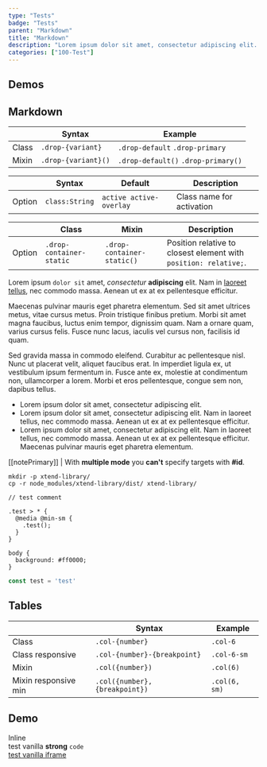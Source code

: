 ```yaml
---
type: "Tests"
badge: "Tests"
parent: "Markdown"
title: "Markdown"
description: "Lorem ipsum dolor sit amet, consectetur adipiscing elit. Nunc tempus laoreet leo sit amet iaculis."
categories: ["100-Test"]
---
```


## Demos

<demo>
  <div class="gatsby_demo_item" data-iframe="iframe/components/slider/events-methods">
  </div>
  <demovanilla src="vanilla/components/slider/toggle-js">
  </demovanilla>
  <demovanilla src="vanilla/components/slider/progress">
  </demovanilla>
  <demovanilla src="vanilla/components/toggle/timing-delay-fnc">
  </demovanilla>
</demo>

<demo>
  <div class="gatsby_demo_item" data-iframe="iframe/themes/slider/2020-brands-infinite">
  </div>
  <div class="gatsby_demo_item" data-iframe="iframe/themes/slider/2020-aniyeby-hero">
  </div>
  <div class="gatsby_demo_item" data-iframe="iframe/themes/slider/2020-bertani-hero">
  </div>
  <div class="gatsby_demo_item" data-iframe="iframe/themes/slider/2020-euroricambi-cards">
  </div>
  <div class="gatsby_demo_item" data-iframe="iframe/themes/slider/2019-sun68-hero">
  </div>
</demo>

<demo>
  <div class="gatsby_demo_item" data-iframe="iframe/themes/animation/2019-xtend">
  </div>
  <div class="gatsby_demo_item" data-iframe="iframe/themes/animation/2020-euroricambi-collapse">
  </div>
  <div class="gatsby_demo_item" data-iframe="iframe/themes/animation/2020-bertani-listing">
  </div>
</demo>

<demo>
  <demovanilla src="vanilla/components/drop/event">
  </demovanilla>
  <demovanilla src="vanilla/components/drop/backdrop">
  </demovanilla>
  <demovanilla src="vanilla/components/drop/with-link">
  </demovanilla>
  <demovanilla src="vanilla/components/drop/with-link-hover">
  </demovanilla>
  <demovanilla src="vanilla/components/overlay/nested">
  </demovanilla>
  <demovanilla src="vanilla/addons/overlay/position">
  </demovanilla>
</demo>

<demo>
  <demovanilla src="vanilla/components/test/test-card-content">
  </demovanilla>
  <demovanilla src="vanilla/components/test/test-overlay-content">
  </demovanilla>
  <demovanilla src="vanilla/components/test/test-slider-content">
  </demovanilla>
</demo>

## Markdown

<div class="table-scroll">

|                         | Syntax                                    | Example                       |
| ----------------------- | ----------------------------------------- | ----------------------------- |
| Class                   | `.drop-{variant}`                        | `.drop-default` `.drop-primary` |
| Mixin                   | `.drop-{variant}()`                      | `.drop-default()` `.drop-primary()`         |

</div>

<div class="table-scroll">

|                         | Syntax                                    | Default                       | Description                   |
| ----------------------- | ----------------------------------------- | ----------------------------- | ----------------------------- |
| Option                  | `class:String`                          | `active active-overlay`        | Class name for activation            |

</div>

<div class="table-scroll">

|                         | Class                                     | Mixin                       | Description                   |
| ----------------------- | ----------------------------------------- | ----------------------------- | ----------------------------- |
| Option                  | `.drop-container-static`                 | `.drop-container-static()`        | Position relative to closest element with `position: relative;`.            |

</div>

Lorem ipsum `dolor sit` amet, *consectetur* **adipiscing** elit. Nam in [laoreet tellus](/components/group/button), nec commodo massa. Aenean ut ex at ex pellentesque efficitur.

Maecenas pulvinar mauris eget pharetra elementum. Sed sit amet ultrices metus, vitae cursus metus. Proin tristique finibus pretium. Morbi sit amet magna faucibus, luctus enim tempor, dignissim quam. Nam a ornare quam, varius cursus felis. Fusce nunc lacus, iaculis vel cursus non, facilisis id quam.

Sed gravida massa in commodo eleifend. Curabitur ac pellentesque nisl. Nunc ut placerat velit, aliquet faucibus erat. In imperdiet ligula ex, ut vestibulum ipsum fermentum in. Fusce ante ex, molestie at condimentum non, ullamcorper a lorem. Morbi et eros pellentesque, congue sem non, dapibus tellus.

- Lorem ipsum dolor sit amet, consectetur adipiscing elit.
- Lorem ipsum dolor sit amet, consectetur adipiscing elit. Nam in laoreet tellus, nec commodo massa. Aenean ut ex at ex pellentesque efficitur.
- Lorem ipsum dolor sit amet, consectetur adipiscing elit. Nam in laoreet tellus, nec commodo massa. Aenean ut ex at ex pellentesque efficitur. Maecenas pulvinar mauris eget pharetra elementum.

[[notePrimary]]
| With **multiple mode** you **can't** specify targets with **#id**.

<script type="text/plain" class="language-markup">
  <a href="#" class="btn btn-default">
    <!-- content -->
  </a>

  <button type="button" class="btn btn-default">
    <!-- content -->
  </button>
</script>

```
mkdir -p xtend-library/
cp -r node_modules/xtend-library/dist/ xtend-library/
```

```less
// test comment

.test > * {
  @media @min-sm {
    .test();
  }
}

body {
  background: #ff0000;
}
```

```jsx
const test = 'test'
```

## Tables

<div class="table-scroll">

|                         | Syntax                                    | Example                       |
| ----------------------- | ----------------------------------------- | ----------------------------- |
| Class                   | `.col-{number}`                           | `.col-6`                      |
| Class responsive        | `.col-{number}-{breakpoint}`              | `.col-6-sm`                   |
| Mixin                   | `.col({number})`                          | `.col(6)`                     |
| Mixin responsive min    | `.col({number}, {breakpoint})`            | `.col(6, sm)`                 |

</div>

## Demo


<demo>
  <div class="gatsby_demo-inline">
    <div class="gatsby_demo_item gatsby_demo_preview" data-name="inline">
      <div class="gatsby_demo_source gatsby_demo_source--from" data-lang="language-markup">
        Inline
      </div>
    </div>
  </div>
  <demovanilla src="vanilla/components/test/demo-vanilla" name="demo vanilla">
    <div class="gatsby_demo_text">
      test vanilla <strong>strong</strong> <code>code</code>
    </div>
  </demovanilla>
  <div class="gatsby_demo_item" data-iframe="iframe/components/test/demo-vanilla-iframe" data-name="demo vanilla frame">
    <div class="gatsby_demo_text">
      <a href="/iframe/components/test/demo-vanilla-iframe">test vanilla iframe</a>
    </div>
  </div>
</demo>
